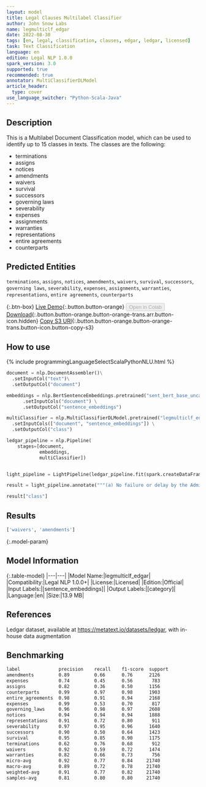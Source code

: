 ```yaml
---
layout: model
title: Legal Clauses Multilabel Classifier
author: John Snow Labs
name: legmulticlf_edgar
date: 2022-08-30
tags: [en, legal, classification, clauses, edgar, ledgar, licensed]
task: Text Classification
language: en
edition: Legal NLP 1.0.0
spark_version: 3.0
supported: true
recommended: true
annotator: MultiClassifierDLModel
article_header:
  type: cover
use_language_switcher: "Python-Scala-Java"
---
```


## Description

This is a Multilabel Document Classification model, which can be used to identify up to 15 classes in texts. The classes are the following:

- terminations
- assigns
- notices
- amendments
- waivers
- survival
- successors
- governing laws
- severability
- expenses
- assignments
- warranties
- representations
- entire agreements
- counterparts

## Predicted Entities

`terminations`, `assigns`, `notices`, `amendments`, `waivers`, `survival`, `successors`, `governing laws`, `severability`, `expenses`, `assignments`, `warranties`, `representations`, `entire agreements`, `counterparts`

{:.btn-box}
[Live Demo](https://demo.johnsnowlabs.com/legal/LEGMULTICLF_LEDGAR/){:.button.button-orange}
<button class="button button-orange" disabled>Open in Colab</button>
[Download](https://s3.amazonaws.com/auxdata.johnsnowlabs.com/legal/models/legmulticlf_edgar_en_1.0.0_3.2_1661858359724.zip){:.button.button-orange.button-orange-trans.arr.button-icon.hidden}
[Copy S3 URI](s3://auxdata.johnsnowlabs.com/legal/models/legmulticlf_edgar_en_1.0.0_3.2_1661858359724.zip){:.button.button-orange.button-orange-trans.button-icon.button-copy-s3}

## How to use



<div class="tabs-box" markdown="1">
{% include programmingLanguageSelectScalaPythonNLU.html %}

```python
document = nlp.DocumentAssembler()\
  .setInputCol("text")\
  .setOutputCol("document")

embeddings = nlp.BertSentenceEmbeddings.pretrained("sent_bert_base_uncased_legal", "en") \
      .setInputCols("document") \
      .setOutputCol("sentence_embeddings")

multiClassifier = nlp.MultiClassifierDLModel.pretrained("legmulticlf_edgar", "en", "legal/models") \
  .setInputCols(["document", "sentence_embeddings"]) \
  .setOutputCol("class")

ledgar_pipeline = nlp.Pipeline(
    stages=[document, 
            embeddings,
            multiClassifier])


light_pipeline = LightPipeline(ledgar_pipeline.fit(spark.createDataFrame([['']]).toDF("text")))

result = light_pipeline.annotate("""(a) No failure or delay by the Administrative Agent or any Lender in exercising any right or power hereunder shall operate as a waiver thereof, nor shall any single or partial exercise of any such right or power, or any abandonment or discontinuance of steps to enforce such a right or power, preclude any other or further exercise thereof or the exercise of any other right or power. The rights and remedies of the Administrative Agent and the Lenders hereunder are cumulative and are not exclusive of any rights or remedies that they would otherwise have. No waiver of any provision of this Agreement or consent to any departure by the Borrower therefrom shall in any event be effective unless the same shall be permitted by paragraph (b) of this Section, and then such waiver or consent shall be effective only in the specific instance and for the purpose for which given. Without limiting the generality of the foregoing, the making of a Loan shall not be construed as a waiver of any Default, regardless of whether the Administrative Agent or any Lender may have had notice or knowledge of such Default at the time.""")

result["class"]
```

</div>

## Results

```bash
['waivers', 'amendments']
```

{:.model-param}
## Model Information

{:.table-model}
|---|---|
|Model Name:|legmulticlf_edgar|
|Compatibility:|Legal NLP 1.0.0+|
|License:|Licensed|
|Edition:|Official|
|Input Labels:|[sentence_embeddings]|
|Output Labels:|[category]|
|Language:|en|
|Size:|13.9 MB|

## References

Ledgar dataset, available at https://metatext.io/datasets/ledgar, with in-house data augmentation

## Benchmarking

```bash
label              precision    recall    f1-score  support
amendments         0.89         0.66      0.76      2126
expenses           0.74         0.45      0.56       783
assigns            0.82         0.36      0.50      1156
counterparts       0.99         0.97      0.98      1903
entire_agreements  0.98         0.91      0.94      2168
expenses           0.99         0.53      0.70       817
governing_laws     0.96         0.98      0.97      2608
notices            0.94         0.94      0.94      1888
representations    0.91         0.72      0.80       911
severability       0.97         0.95      0.96      1640
successors         0.90         0.50      0.64      1423
survival           0.95         0.85      0.90      1175
terminations       0.62         0.76      0.68       912
waivers            0.92         0.59      0.72      1474
warranties         0.82         0.66      0.73       756
micro-avg          0.92         0.77      0.84     21740
macro-avg          0.89         0.72      0.78     21740
weighted-avg       0.91         0.77      0.82     21740
samples-avg        0.81         0.80      0.80     21740
```
